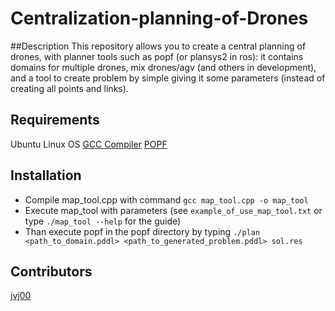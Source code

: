 # Centralization-planning-of-Drones
##Description
This repository allows you to create a central planning of drones, with planner tools such as popf (or plansys2 in ros): it contains domains for multiple drones,
mix drones/agv (and others in development), and a tool to create problem by simple giving it some parameters (instead of creating all points and links).
## Requirements
Ubuntu Linux OS
[GCC Compiler](https://gcc.gnu.org/)
[POPF](https://github.com/roveri-marco/popf)
## Installation
* Compile map_tool.cpp with command `gcc map_tool.cpp -o map_tool`
* Execute map_tool with parameters (see `example_of_use_map_tool.txt` or type `./map_tool --help` for the guide)
* Than execute popf in the popf directory by typing `./plan <path_to_domain.pddl> <path_to_generated_problem.pddl> sol.res`
## Contributors
[jvj00](https://github.com/jvj00)
